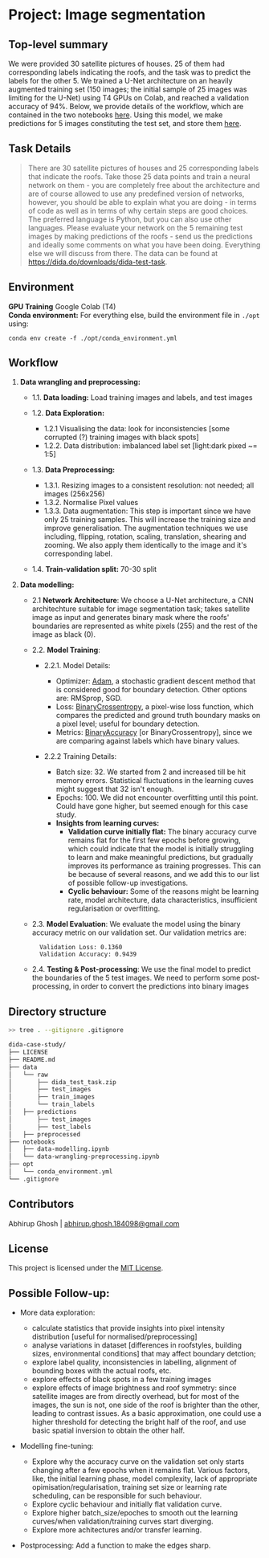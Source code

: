 # Project: Image segmentation

## **Top-level summary**
We were provided 30 satellite pictures of houses. 25 of them had corresponding labels indicating the roofs, and the task was to predict the labels for the other 5. We trained a U-Net architecture on an heavily augmented training set (150 images; the initial sample of 25 images was limiting for the U-Net) using T4 GPUs on Colab, and reached a validation accuracy of 94%. Below, we provide details of the workflow, which are contained in the two notebooks [here](./notebooks/). Using this model, we make predictions for 5 images constituting the test set, and store them [here](./data/predictions/).

## Task Details

> There are 30 satellite pictures of houses and 25 corresponding labels that indicate the roofs. Take those 25 data points and train a neural network on them - you are completely free about the architecture and are of course allowed to use any predefined version of networks, however, you should be able to explain what you are doing - in terms of code as well as in terms of why certain steps are good choices. The preferred language is Python, but you can also use other languages. Please evaluate your network on the 5 remaining test images by making predictions of the roofs - send us the predictions and ideally some comments on what you have been doing. Everything else we will discuss from there. The data can be found at https://dida.do/downloads/dida-test-task.

## Environment

**GPU Training** Google Colab (T4)  
**Conda environment:** For everything else, build the environment file in `./opt` using:
```
conda env create -f ./opt/conda_environment.yml
```

## Workflow

1. **Data wrangling and preprocessing:** 

    - 1.1. **Data loading:** Load training images and labels, and test images  

    - 1.2. **Data Exploration:**  
        - 1.2.1 Visualising the data: look for inconsistencies [some corrupted (?) training images with black spots]  
        - 1.2.2. Data distribution: imbalanced label set [light:dark pixed ~= 1:5]  

    - 1.3. **Data Preprocessing:**  
        - 1.3.1. Resizing images to a consistent resolution: not needed; all images (256x256)
        - 1.3.2. Normalise Pixel values
        - 1.3.3. Data augmentation: This step is important since we have only 25 training samples. This will increase the training size and improve generalisation. The augmentation techniques we use including, flipping, rotation, scaling, translation, shearing and zooming. We also apply them identically to the image and it's corresponding label.  

    - 1.4. **Train-validation split:** 70-30 split  

2. **Data modelling:**  
    - 2.1 **Network Architecture**: We choose a U-Net architecture, a CNN architechture suitable for image segmentation task; takes satellite image as input and generates binary mask where the roofs' boundaries are represented as white pixels (255) and the rest of the image as black (0).
    
    - 2.2. **Model Training**:

        - 2.2.1. Model Details:

            * Optimizer: [Adam](https://keras.io/api/optimizers/adam/), a stochastic gradient descent method that is considered good for boundary detection. Other options are: RMSprop, SGD.
            * Loss: [BinaryCrossentropy](https://keras.io/api/losses/probabilistic_losses/#binarycrossentropy-class), a pixel-wise loss function, which compares the predicted and ground truth boundary masks on a pixel level; useful for boundary detection.
            * Metrics: [BinaryAccuracy](https://keras.io/api/metrics/accuracy_metrics/#binaryaccuracy-class) [or BinaryCrossentropy], since we are comparing against labels which have binary values.


        - 2.2.2 Training Details:

            * Batch size: 32. We started from 2 and increased till be hit memory errors. Statistical fluctuations in the learning cuves might suggest that 32 isn't enough.
            * Epochs: 100. We did not encounter overfitting until this point. Could have gone higher, but seemed enough for this case study.
            - **Insights from learning curves:** 
                * **Validation curve initially flat:** The binary accuracy curve remains flat for the first few epochs before growing, which could indicate that the model is initially struggling to learn and make meaningful predictions, but gradually improves its performance as training progresses. This can be because of several reasons, and we add this to our list of possible follow-up investigations.
                * **Cyclic behaviour:** Some of the reasons might be learning rate, model architecture, data characteristics, insufficient regularisation or overfitting.
    
    - 2.3. **Model Evaluation**: We evaluate the model using the binary accuracy metric on our validation set. Our validation metrics are:
            
            Validation Loss: 0.1360
            Validation Accuracy: 0.9439
    
    - 2.4. **Testing & Post-processing**: We use the final model to predict the boundaries of the 5 test images. We need to perform some post-processing, in order to convert the predictions into binary images


## Directory structure


```bash
>> tree . --gitignore .gitignore

dida-case-study/
├── LICENSE
├── README.md
├── data
│   └── raw
│       ├── dida_test_task.zip
│       ├── test_images
│       ├── train_images
│       └── train_labels
│   ├── predictions
│       ├── test_images
│       ├── test_labels
│   ├── preprocessed
├── notebooks
│   ├── data-modelling.ipynb
│   └── data-wrangling-preprocessing.ipynb
├── opt
│   └── conda_environment.yml
└── .gitignore
```

## Contributors
Abhirup Ghosh | <abhirup.ghosh.184098@gmail.com>

## License
This project is licensed under the [MIT License](./LICENSE).

## Possible Follow-up:
* More data exploration: 
    * calculate statistics that provide insights into pixel intensity distribution [useful for normalised/preprocessing]
    * analyse variations in dataset [differences in roofstyles, building sizes, environmental conditions] that may affect boundary detction; 
    * explore label quality, inconsistencies in labelling, alignment of bounding boxes with the actual roofs, etc.
    * explore effects of black spots in a few training images
    * explore effects of image brightness and roof symmetry: since satellite images are from directly overhead, but for most of the images, the sun is not, one side of the roof is brighter than the other, leading to contrast issues. As a basic approximation, one could use a higher threshold for detecting the bright half of the roof, and use basic spatial inversion to obtain the other half.

* Modelling fine-tuning:
    * Explore why the accuracy curve on the validation set only starts changing after a few epochs when it remains flat. Various factors, like, the initial learning phase, model complexity, lack of appropriate opimisation/regularisation, training set size or learning rate scheduling, can be responsible for such behaviour.
    * Explore cyclic behaviour and initially flat validation curve.
    * Explore higher batch_size/epoches to smooth out the learning curves/when validation/training curves start diverging.
    * Explore more achitectures and/or transfer learning.

* Postprocessing: Add a function to make the edges sharp.
